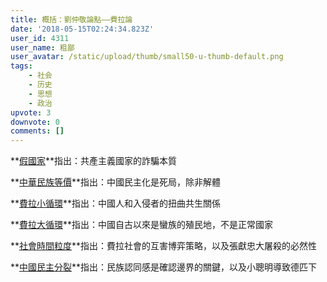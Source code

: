 ```yaml
---
title: 概括：劉仲敬論點——費拉論
date: '2018-05-15T02:24:34.823Z'
user_id: 4311
user_name: 粗鄙
user_avatar: /static/upload/thumb/small50-u-thumb-default.png
tags:
    - 社会
    - 历史
    - 思想
    - 政治
upvote: 3
downvote: 0
comments: []
---
```


**[假國家](https://pincongbackup.github.io/p/71287)**指出：共產主義國家的詐騙本質

**[中華民族等價](https://pincongbackup.github.io/p/63140/?s=75914)**指出：中國民主化是死局，除非解體

**[費拉小循環](https://pincongbackup.github.io/p/72271)**指出：中國人和入侵者的扭曲共生關係

**[費拉大循環](https://pincongbackup.github.io/p/72271)**指出：中國自古以來是蠻族的殖民地，不是正常國家

**[社會時間粒度](https://pincongbackup.github.io/p/80391/?s=82614)**指出：費拉社會的互害博弈策略，以及張獻忠大屠殺的必然性

**[中國民主分裂](https://pincongbackup.github.io/p/79104/?s=79386)**指出：民族認同感是確認邊界的關鍵，以及小聰明導致德匹下
